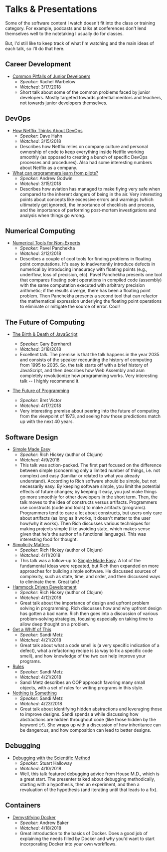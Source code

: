 # Talks & Presentations

Some of the software content I watch doesn't fit into the class or training category. For example, podcasts and 
talks at conferences don't lend themselves well to the notetaking I usually do for classes.

But, I'd still like to keep track of what I'm watching and the main ideas of each talk, so I'll do that here.

## Career Development

+ [Common Pitfalls of Junior Developers](https://www.youtube.com/watch?v=tYOx8mA5p2c)
    + _Speaker_: Rachel Warbelow
    + _Watched_: 3/17/2018
    + Short talk about some of the common problems faced by junior developers. Mostly targeted towards potential
    mentors and teachers, not towards junior developers themselves.

## DevOps

+ [How Netflix Thinks About DevOps](https://www.youtube.com/watch?v=HmM4V33ReCw)
    + _Speaker_: Dave Hahn
    + _Watched_: 3/15/2018
    + Describes how Netflix relies on company culture and personal ownership of code to keep everything inside 
    Netflix working smoothly (as opposed to creating a bunch of specific DevOps processes and procedures). Also
    had some interesting numbers about Netflix as a company.
+ [What can programmers learn from pilots?](https://www.youtube.com/watch?v=we4G_X91e5w)
    + _Speaker_: Andrew Godwin
    + _Watched_: 3/15/2018
    + Describes how aviation has managed to make flying very safe when compared to the inherent dangers of being in
    the air. Very interesting points about concepts like excessive errors and warnings (which ultimately get
    ignored), the importance of checklists and process, and the importance of performing post-mortem investigations
    and analysis when things go wrong.

## Numerical Computing

+ [Numerical Tools for Non-Experts](https://www.microsoft.com/en-us/research/video/numerical-tools-for-non-experts/)
    + _Speaker_: Pavel Panchekha
    + _Watched_: 3/12/2018
    + Describes a couple of cool tools for finding problems in floating point computations. It's easy to inadvertently 
    introduce defects in numerical by introducing innacuracy with floating points (e.g., underflow, loss of precision,
    etc). Pavel Panchekha presents one tool that compares floating point operations in compiled code (assembly) with the
    same computation executed with arbitrary precision arithmetic; if the results diverge, there has been a 
    floating point problem. Then Panchekha presents a second tool that can refactor the mathematical expression
    underlying the floating point operations to eliminate or mitigate the source of error. Cool!

## The Future of Computing

+ [The Birth & Death of JavaScript](https://www.destroyallsoftware.com/talks/the-birth-and-death-of-javascript)
    + _Speaker_: Gary Bernhardt
    + _Watched_: 3/18/2018
    + Excellent talk. The premise is that the talk happens in the year 2035 and consists of the speaker recounting the
    history of computing from 1995 to 2035. So, the talk starts off with a brief history of JavaScript, and then 
    describes how Web Assembly and asm completely revolutionize how programming works. Very interesting talk -- I highly
    recommend it.
    
+ [The Future of Programming](https://www.youtube.com/watch?v=8pTEmbeENF4)
    + _Speaker_: Bret Victor
    + _Watched_: 4/17/2018
    + Very interesting premise about peering into the future of computing from the viewpoint of 1973, and seeing how those
    predictions match up with the next 40 years.
    
## Software Design

+ [Simple Made Easy](https://www.infoq.com/presentations/Simple-Made-Easy)
    + _Speaker_: Rich Hickey (author of Clojure)
    + _Watched_: 4/9/2018
    + This talk was action-packed. The first part focused on the difference between simple (concerning only a limited
    number of things, i.e. not complex) and easy (familiar or related to what you already understand). According to Rich
    software should be simple, but not necessarily easy. By keeping software simple, you limit the potential effects of
    future changes; by keeping it easy, you just make things go more smoothly for other developers in the short term.
    Then, the talk moves to the idea of constructs versus artifacts. Programmers use constructs (code and tools) to make
    artifacts (programs). Programmers tend to care a lot about constructs, but users only care about artifacts (as long as
    it works, it doesn't matter to the user how/why it works). Then Rich discusses various techniques for making projects
    simple (like avoiding state, which makes sense given that he's the author of a functional language). This was interesting
    food for thought.
+ [Simplicity Matters](https://www.youtube.com/watch?v=rI8tNMsozo0)
    + _Speaker_: Rich Hickey (author of Clojure)
    + _Watched_: 4/11/2018
    + This talk was a follow-up to [Simple Made Easy](https://www.infoq.com/presentations/Simple-Made-Easy). A lot of the fundamental
    ideas were repeated, but Rich then expanded on more approaches for building simple software. He discussed sources of complexity,
    such as state, time, and order, and then discussed ways to eliminate them. Great talk!
+ [Hammock Driven Development](https://www.youtube.com/watch?v=f84n5oFoZBc)
    + _Speaker_: Rich Hickey (author of Clojure)
    + _Watched_: 4/12/2018
    + Great talk about the importance of design and upfront problem solving in programming. Rich discusses how and why upfront
    design has gotten a bad name. Rich then goes into a discussion of various problem-solving strategies, focusing especially on
    taking time to allow deep thought on a problem.
+ [Get a Whiff of This](https://www.youtube.com/watch?v=PJjHfa5yxlU)
    + _Speaker_: Sandi Metz
    + _Watched_: 4/21/2018
    + Great talk about what a code smell is (a very specific indication of a defect), what a refactoring recipe is (a way
    to fix a specific code smell), and how knowledge of the two can help improve your programs.
+ [Rules](https://www.youtube.com/watch?v=npOGOmkxuio)
    + _Speaker_: Sandi Metz
    + _Watched_: 4/21/2018
    + Sandi Metz describes an OOP approach favoring many small objects, with a set of rules for writing programs in this style.
+ [Nothing is Something](https://www.youtube.com/watch?v=OMPfEXIlTVE)
    + _Speaker_: Sandi Metz
    + _Watched_: 4/23/2018
    + Great talk about identifying hidden abstractions and leveraging those to improve designs. Sandi spends a while discussing how 
    abstractions are hidden throughout code (like those hidden by the keyword `if`). She wraps up with a discussion of how
    inheritance can be dangerous, and how composition can lead to better designs.

## Debugging

+ [Debugging with the Scientific Method](https://www.youtube.com/watch?v=FihU5JxmnBg)
    + _Speaker_: Stuart Halloway
    + _Watched_: 4/10/2018
    + Well, this talk featured debugging advice from House M.D., which is a great start. The presenter talked about debugging
    methodically, starting with a hypothesis, then an experiment, and then a revaluation of the hypothesis (and iterating
    until that leads to a fix).

## Containers

+ [Demystifying Docker](https://www.youtube.com/watch?v=GVVtR_hrdKI)
    + _Speaker_: Andrew Baker
    + _Watched_: 4/18/2018
    + Great introduction to the basics of Docker. Does a good job of explaining the needs filled by Docker and why you'd want
    to start incorporating Docker into your own workflows.
